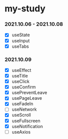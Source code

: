 # my-study

### 2021.10.06 - 2021.10.08

- [x] useState
- [x] useInput
- [x] useTabs

### 2021.10.09

- [x] useEffect
- [x] useTitle
- [x] useClick
- [x] useConfirm
- [x] usePreventLeave
- [x] usePageLeave
- [x] useFadeIn
- [ ] useNetwork
- [x] useScroll
- [x] useFullscreen
- [x] useNotification
- [ ] useAxios
